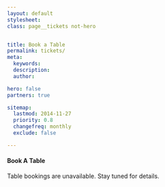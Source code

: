 ```yaml
---
layout: default
stylesheet:
class: page__tickets not-hero


title: Book a Table
permalink: tickets/
meta:
  keywords:
  description:
  author:

hero: false
partners: true

sitemap:
  lastmod: 2014-11-27
  priority: 0.8
  changefreq: monthly
  exclude: false

---
```


<h4 class="heading--main">Book A Table</h4>

<p>Table bookings are unavailable. Stay tuned for details.</p>
